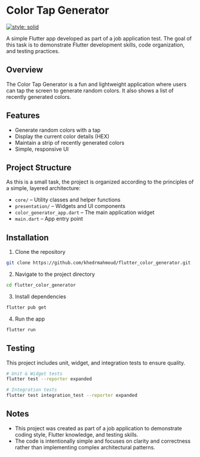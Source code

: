 # Color Tap Generator

[![style: solid](https://img.shields.io/badge/style-solid-orange)](https://pub.dev/packages/solid_lints)

A simple Flutter app developed as part of a job application test. The goal of this task is to demonstrate Flutter development skills, code organization, and testing practices.

## Overview

The Color Tap Generator is a fun and lightweight application where users can tap the screen to generate random colors. It also shows a list of recently generated colors.

## Features

* Generate random colors with a tap
* Display the current color details (HEX)
* Maintain a strip of recently generated colors
* Simple, responsive UI

## Project Structure

As this is a small task, the project is organized according to the principles of a simple, layered architecture:

* `core/` – Utility classes and helper functions
* `presentation/` – Widgets and UI components
* `color_generator_app.dart` – The main application widget
* `main.dart` – App entry point

## Installation

1. Clone the repository

```bash
git clone https://github.com/khedrmahmoud/flutter_color_generator.git
```

2. Navigate to the project directory

```bash
cd flutter_color_generator
```

3. Install dependencies

```bash
flutter pub get
```

4. Run the app

```bash
flutter run
```

## Testing

This project includes unit, widget, and integration tests to ensure quality.

```bash
# Unit & Widget tests 
flutter test --reporter expanded

# Integration tests 
flutter test integration_test --reporter expanded
```

## Notes

* This project was created as part of a job application to demonstrate coding style, Flutter knowledge, and testing skills.
* The code is intentionally simple and focuses on clarity and correctness rather than implementing complex architectural patterns.

